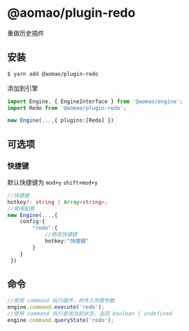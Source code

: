 # @aomao/plugin-redo

重做历史插件

## 安装

```bash
$ yarn add @aomao/plugin-redo
```

添加到引擎

```ts
import Engine, { EngineInterface } from '@aomao/engine';
import Redo from '@aomao/plugin-redo';

new Engine(...,{ plugins:[Redo] })
```

## 可选项

### 快捷键

默认快捷键为 `mod+y` `shift+mod+y`

```ts
//快捷键
hotkey?: string | Array<string>;
//使用配置
new Engine(...,{
    config:{
        "redo":{
            //修改快捷键
            hotkey:"快捷键"
        }
    }
 })
```

## 命令

```ts
//使用 command 执行插件、并传入所需参数
engine.command.execute('redo');
//使用 command 执行查询当前状态，返回 boolean | undefined
engine.command.queryState('redo');
```
